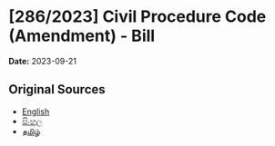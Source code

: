 # [286/2023] Civil Procedure Code (Amendment) - Bill

**Date:** 2023-09-21

## Original Sources

- [English](https://documents.gov.lk/view/bills/2023/9/286-2023_E.pdf)
- [සිංහල](https://documents.gov.lk/view/bills/2023/9/286-2023_S.pdf)
- [தமிழ்](https://documents.gov.lk/view/bills/2023/9/286-2023_T.pdf)
